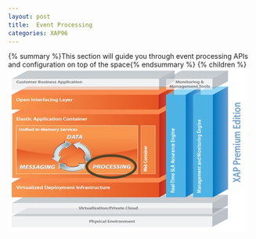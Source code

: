 ```yaml
---
layout: post
title:  Event Processing
categories: XAP96
---
```


{% summary %}This section will guide you through event processing APIs and configuration on top of the space{% endsummary %}
{% children %}
![archi_proce.jpg](/attachment_files/archi_proce.jpg)
